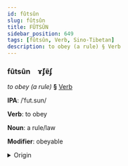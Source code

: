 ```yaml
---
id: fûtsûn
slug: fûtsûn
title: FÛTSÛN
sidebar_position: 649
tags: [fûtsûn, Verb, Sino-Tibetan]
description: to obey (a rule) § Verb
---
```


### fûtsûn&emsp;<span kind="abugida">ɤ̆ʄɐ̃ʄ</span>

*to obey (a rule)* **§** [Verb](../../tags/Verb)

**IPA**: /ˈfut.sun/

**Verb**: to obey

**Noun**: a rule/law

**Modifier**: obeyable

<details>
    <summary>Origin</summary>
    Mandarin 服從 fúcóng /fu³⁵ t͡sʰʊŋ³⁵/<br/>
    <em>Sino-Tibetan Language Family</em>
</details>
